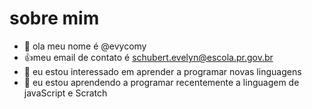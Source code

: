 # sobre mim
-  👋 ola meu nome é @evycomy
- 👍meu email de contato é schubert.evelyn@escola.pr.gov.br
- 👀 eu estou interessado em aprender a programar novas linguagens
- 🌱 eu estou aprendendo a programar recentemente a linguagem de javaScript e Scratch
